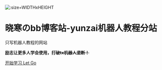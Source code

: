 <!-- _coverpage.md -->

![](public\background.png ':size=WIDTHxHEIGHT')
# 晓寒のbb博客站-yunzai机器人教程分站

只写机器人教程的网站

**励志让更多人学会使用，~~打破tx机器人垄断！~~**

[开始学习 Let Go](/README.md)


